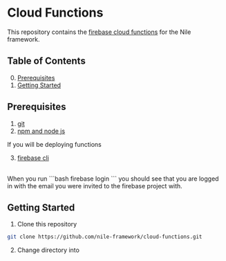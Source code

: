 # Cloud Functions

This repository contains the [firebase cloud functions](https://firebase.google.com/docs/functions/) for the Nile framework.

## Table of Contents
0. [Prerequisites](#prerequisites)
1. [Getting Started](#getting-started)



## <a name="prerequisites"></a>Prerequisites
1. [git](https://git-scm.com/downloads)
2. [npm and node js](https://docs.npmjs.com/getting-started/what-is-npm)

If you will be deploying functions

3. [firebase cli](https://github.com/firebase/firebase-tools)
<br>
When you run
```bash
firebase login
```
 you should see that you are logged in with the email you were invited to the firebase project with.


## <a name="getting-started"></a>Getting Started

1. Clone this repository
```bash
git clone https://github.com/nile-framework/cloud-functions.git
```

2. Change directory into
